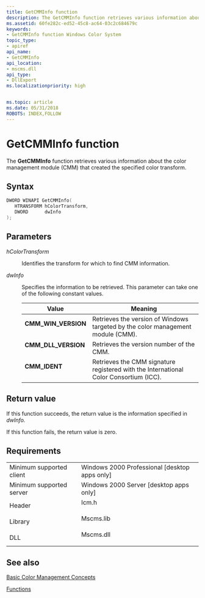 ```yaml
---
title: GetCMMInfo function
description: The GetCMMInfo function retrieves various information about the color management module (CMM) that created the specified color transform.
ms.assetid: 60fe282c-ed52-45c8-ac64-03c2c684679c
keywords:
- GetCMMInfo function Windows Color System
topic_type:
- apiref
api_name:
- GetCMMInfo
api_location:
- mscms.dll
api_type:
- DllExport
ms.localizationpriority: high


ms.topic: article
ms.date: 05/31/2018
ROBOTS: INDEX,FOLLOW
---
```


# GetCMMInfo function

The **GetCMMInfo** function retrieves various information about the color management module (CMM) that created the specified color transform.

## Syntax


```C++
DWORD WINAPI GetCMMInfo(
   HTRANSFORM hColorTransform,
   DWORD      dwInfo
);
```



## Parameters

<dl> <dt>

*hColorTransform* 
</dt> <dd>

Identifies the transform for which to find CMM information.

</dd> <dt>

*dwInfo* 
</dt> <dd>

Specifies the information to be retrieved. This parameter can take one of the following constant values.

 



| Value                                                                                                                                                                | Meaning                                                                                          |
|----------------------------------------------------------------------------------------------------------------------------------------------------------------------|--------------------------------------------------------------------------------------------------|
| <span id="CMM_WIN_VERSION"></span><span id="cmm_win_version"></span><dl> <dt>**CMM\_WIN\_VERSION**</dt> </dl> | Retrieves the version of Windows targeted by the color management module (CMM).<br/>       |
| <span id="CMM_DLL_VERSION"></span><span id="cmm_dll_version"></span><dl> <dt>**CMM\_DLL\_VERSION**</dt> </dl> | Retrieves the version number of the CMM.<br/>                                              |
| <span id="CMM_IDENT"></span><span id="cmm_ident"></span><dl> <dt>**CMM\_IDENT**</dt> </dl>                    | Retrieves the CMM signature registered with the International Color Consortium (ICC).<br/> |



 

</dd> </dl>

## Return value

If this function succeeds, the return value is the information specified in *dwInfo.*

If this function fails, the return value is zero.

## Requirements



|                                     |                                                                                      |
|-------------------------------------|--------------------------------------------------------------------------------------|
| Minimum supported client<br/> | Windows 2000 Professional \[desktop apps only\]<br/>                           |
| Minimum supported server<br/> | Windows 2000 Server \[desktop apps only\]<br/>                                 |
| Header<br/>                   | <dl> <dt>Icm.h</dt> </dl>     |
| Library<br/>                  | <dl> <dt>Mscms.lib</dt> </dl> |
| DLL<br/>                      | <dl> <dt>Mscms.dll</dt> </dl> |



## See also

<dl> <dt>

[Basic Color Management Concepts](basic-color-management-concepts.md)
</dt> <dt>

[Functions](functions.md)
</dt> </dl>

 

 





